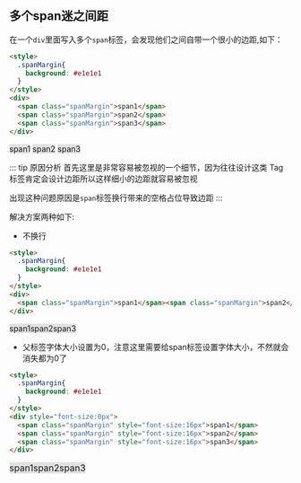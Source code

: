 ## 多个span迷之间距

在一个`div`里面写入多个`span`标签，会发现他们之间自带一个很小的边距,如下：

```html
<style>
  .spanMargin{
    background: #e1e1e1
  }
</style>
<div>
  <span class="spanMargin">span1</span>
  <span class="spanMargin">span2</span>
  <span class="spanMargin">span3</span>
</div>
```
<style>
  .spanMargin{
    background: #e1e1e1
  }
</style>
<div>
  <span class="spanMargin">span1</span>
  <span class="spanMargin">span2</span>
  <span class="spanMargin">span3</span>
</div>

::: tip 原因分析
首先这里是非常容易被忽视的一个细节，因为往往设计这类 Tag 标签肯定会设计边距所以这样细小的边距就容易被忽视

出现这种问题原因是`span`标签换行带来的空格占位导致边距
:::

解决方案两种如下:

- 不换行

```html
<style>
  .spanMargin{
    background: #e1e1e1
  }
</style>
<div>
  <span class="spanMargin">span1</span><span class="spanMargin">span2</span><span class="spanMargin">span3</span>
</div>
```

<div>
  <span class="spanMargin">span1</span><span class="spanMargin">span2</span><span class="spanMargin">span3</span>
</div>

- 父标签字体大小设置为0，注意这里需要给span标签设置字体大小，不然就会消失都为0了

```html
<style>
  .spanMargin{
    background: #e1e1e1
  }
</style>
<div style="font-size:0px">
  <span class="spanMargin" style="font-size:16px">span1</span>
  <span class="spanMargin" style="font-size:16px">span2</span>
  <span class="spanMargin" style="font-size:16px">span3</span>
</div>
```

<div style="font-size:0px">
  <span class="spanMargin" style="font-size:16px">span1</span>
  <span class="spanMargin" style="font-size:16px">span2</span>
  <span class="spanMargin" style="font-size:16px">span3</span>
</div>